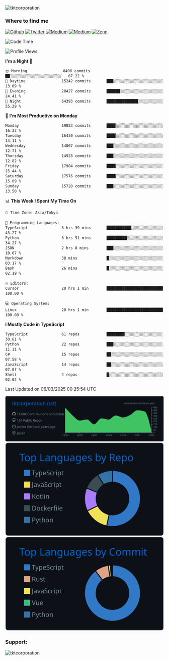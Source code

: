 <p align="left"> <img src="https://komarev.com/ghpvc/?username=tktcorporation&label=Profile%20views&color=0e75b6&style=flat" alt="tktcorporation" /> </p>

<h3>Where to find me</h3>
<p>
<a href="https://github.com/tktcorporation" target="_blank"><img alt="Github" src="https://img.shields.io/badge/GitHub-%2312100E.svg?&style=for-the-badge&logo=Github&logoColor=white" /></a>
<a href="https://twitter.com/tktcorporation" target="_blank"><img alt="Twitter" src="https://img.shields.io/badge/twitter-%231DA1F2.svg?&style=for-the-badge&logo=twitter&logoColor=white" /></a>
<a href="https://www.linkedin.com/in/tktcorporation" target="_blank"><img alt="Medium" src="https://img.shields.io/badge/linkdin-0a66c2.svg?&style=for-the-badge&logo=linkedin&logoColor=white" /></a>
<a href="https://qiita.com/tktcorporation" target="_blank"><img alt="Medium" src="https://img.shields.io/badge/qiita-55C500.svg?&style=for-the-badge&logo=qiita&logoColor=white" /></a>
<a href="https://zenn.dev/tktcorporation" target="_blank"><img alt="Zenn" src="https://img.shields.io/badge/Zenn-3EA8FF.svg?&style=for-the-badge&logo=Zenn&logoColor=white" /></a>
</p>
  
<!--START_SECTION:waka-->
![Code Time](http://img.shields.io/badge/Code%20Time-2%2C190%20hrs%2044%20mins-blue)

![Profile Views](http://img.shields.io/badge/Profile%20Views-23-blue)

**I'm a Night 🦉** 

```text
🌞 Morning                8406 commits        ██░░░░░░░░░░░░░░░░░░░░░░░   07.22 % 
🌆 Daytime                15242 commits       ███░░░░░░░░░░░░░░░░░░░░░░   13.09 % 
🌃 Evening                28427 commits       ██████░░░░░░░░░░░░░░░░░░░   24.41 % 
🌙 Night                  64393 commits       ██████████████░░░░░░░░░░░   55.29 % 
```
📅 **I'm Most Productive on Monday** 

```text
Monday                   19023 commits       ████░░░░░░░░░░░░░░░░░░░░░   16.33 % 
Tuesday                  16430 commits       ████░░░░░░░░░░░░░░░░░░░░░   14.11 % 
Wednesday                14807 commits       ███░░░░░░░░░░░░░░░░░░░░░░   12.71 % 
Thursday                 14928 commits       ███░░░░░░░░░░░░░░░░░░░░░░   12.82 % 
Friday                   17984 commits       ████░░░░░░░░░░░░░░░░░░░░░   15.44 % 
Saturday                 17576 commits       ████░░░░░░░░░░░░░░░░░░░░░   15.09 % 
Sunday                   15720 commits       ███░░░░░░░░░░░░░░░░░░░░░░   13.50 % 
```


📊 **This Week I Spent My Time On** 

```text
🕑︎ Time Zone: Asia/Tokyo

💬 Programming Languages: 
TypeScript               8 hrs 39 mins       ███████████░░░░░░░░░░░░░░   43.27 % 
Python                   6 hrs 51 mins       █████████░░░░░░░░░░░░░░░░   34.27 % 
JSON                     2 hrs 8 mins        ███░░░░░░░░░░░░░░░░░░░░░░   10.67 % 
Markdown                 38 mins             █░░░░░░░░░░░░░░░░░░░░░░░░   03.17 % 
Bash                     26 mins             █░░░░░░░░░░░░░░░░░░░░░░░░   02.19 % 

🔥 Editors: 
Cursor                   20 hrs 1 min        █████████████████████████   100.00 % 

💻 Operating System: 
Linux                    20 hrs 1 min        █████████████████████████   100.00 % 
```

**I Mostly Code in TypeScript** 

```text
TypeScript               61 repos            ████████░░░░░░░░░░░░░░░░░   30.81 % 
Python                   22 repos            ███░░░░░░░░░░░░░░░░░░░░░░   11.11 % 
C#                       15 repos            ██░░░░░░░░░░░░░░░░░░░░░░░   07.58 % 
JavaScript               14 repos            ██░░░░░░░░░░░░░░░░░░░░░░░   07.07 % 
Shell                    4 repos             █░░░░░░░░░░░░░░░░░░░░░░░░   02.02 % 
```




 Last Updated on 06/03/2025 00:25:54 UTC
<!--END_SECTION:waka-->

[![](https://raw.githubusercontent.com/tktcorporation/tktcorporation/master/profile-summary-card-output/github_dark/0-profile-details.svg)](https://github.com/vn7n24fzkq/github-profile-summary-cards)
[![](https://raw.githubusercontent.com/tktcorporation/tktcorporation/master/profile-summary-card-output/github_dark/1-repos-per-language.svg)](https://github.com/vn7n24fzkq/github-profile-summary-cards) [![](https://raw.githubusercontent.com/tktcorporation/tktcorporation/master/profile-summary-card-output/github_dark/2-most-commit-language.svg)](https://github.com/vn7n24fzkq/github-profile-summary-cards)

<h3 align="left">Support:</h3>
<p><a href="https://www.buymeacoffee.com/tktcorporation"> <img align="left" src="https://cdn.buymeacoffee.com/buttons/v2/default-yellow.png" height="50" width="210" alt="tktcorporation" /></a></p><br><br>
